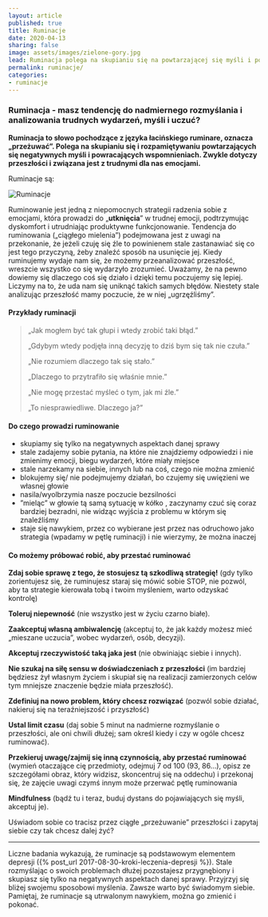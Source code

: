 ```yaml
---
layout: article
published: true
title: Ruminacje
date: 2020-04-13
sharing: false
image: assets/images/zielone-gory.jpg
lead: Ruminacja polega na skupianiu się na powtarzającej się myśli i powracającym wspomnieniu związanym są trudnymi dla nas emocjami.
permalink: ruminacje/
categories:
- ruminacje
---
```


### Ruminacja - masz tendencję do nadmiernego rozmyślania i analizowania trudnych wydarzeń, myśli i uczuć?

**Ruminacja to słowo pochodzące z języka łacińskiego ruminare, oznacza „przeżuwać”.
Polega na skupianiu się i rozpamiętywaniu powtarzających się negatywnych myśli i powracających wspomnieniach. Zwykle dotyczy przeszłości i związana jest z trudnymi dla nas emocjami.**

Ruminacje są:

<img src="{{root_url}}/assets/images/ruminacje.jpg" alt="Ruminacje" />

Ruminowanie jest jedną z niepomocnych strategii radzenia sobie z emocjami, która prowadzi do „**utknięcia**” w trudnej emocji, podtrzymując dyskomfort i utrudniając produktywne funkcjonowanie. Tendencja do ruminowania („ciągłego mielenia”) podejmowana jest z uwagi na przekonanie, że jeżeli czuję się źle to powinienem stale zastanawiać się co jest tego przyczyną, żeby znaleźć sposób na usunięcie jej. Kiedy ruminujemy wydaje nam się, że możemy przeanalizować przeszłość, wreszcie wszystko co się wydarzyło zrozumieć. Uważamy, że na pewno dowiemy się dlaczego coś się działo i dzięki temu poczujemy się lepiej. Liczymy na to, że uda nam się uniknąć takich samych błędów. Niestety stale analizując przeszłość mamy poczucie, że w niej „ugrzęźliśmy”.

#### Przykłady ruminacji

> „Jak mogłem być tak głupi i wtedy zrobić taki błąd.”
>
> „Gdybym wtedy podjęła inną decyzję to dziś bym się tak nie czuła.”
>
>„Nie rozumiem dlaczego tak się stało.”
>
>„Dlaczego to przytrafiło się właśnie mnie.”
>
>„Nie mogę przestać myśleć o tym, jak mi źle.”
>
>„To niesprawiedliwe. Dlaczego ja?”

#### Do czego prowadzi ruminowanie

- skupiamy się tylko na negatywnych aspektach danej sprawy
- stale zadajemy sobie pytania, na które nie znajdziemy odpowiedzi i nie zmienimy emocji, biegu wydarzeń, które miały miejsce
- stale narzekamy na siebie, innych lub na coś, czego nie można zmienić
- blokujemy się/ nie podejmujemy działań, bo czujemy się uwięzieni we własnej głowie
- nasila/wyolbrzymia nasze poczucie bezsilności
- ”mieląc” w głowie tą  samą sytuację w kółko , zaczynamy czuć się coraz bardziej bezradni, nie widząc wyjścia z problemu w którym się znaleźliśmy
- staje się nawykiem, przez co wybierane jest przez nas odruchowo jako strategia (wpadamy w pętlę ruminacji) i nie wierzymy, że można inaczej

#### Co możemy próbować robić, aby przestać ruminować

**Zdaj sobie sprawę z tego, że stosujesz tą szkodliwą strategię!** (gdy tylko zorientujesz się, że ruminujesz staraj się mówić sobie STOP, nie pozwól, aby ta strategie kierowała tobą i twoim myśleniem, warto odzyskać kontrolę)

**Toleruj niepewność** (nie wszystko jest w życiu czarno białe).

**Zaakceptuj własną ambiwalencję** (akceptuj to, że jak każdy możesz mieć „mieszane uczucia”, wobec wydarzeń, osób, decyzji).

**Akceptuj rzeczywistość taką jaka jest** (nie obwiniając siebie i innych).

**Nie szukaj na siłę sensu w doświadczeniach z przeszłości** (im bardziej będziesz żył własnym życiem i skupiał się na realizacji zamierzonych celów tym mniejsze znaczenie będzie miała przeszłość).

**Zdefiniuj na nowo problem, który chcesz rozwiązać** (pozwól sobie działać, nakieruj się na teraźniejszość i przyszłość)

**Ustal limit czasu** (daj sobie 5 minut na nadmierne rozmyślanie o przeszłości, ale oni chwili dłużej; sam określ kiedy i czy w ogóle chcesz ruminować).

**Przekieruj uwagę/zajmij się inną czynnością, aby przestać ruminować** (wymień otaczające cię przedmioty, odejmuj 7 od 100 (93, 86...), opisz ze szczegółami obraz, który widzisz, skoncentruj się na oddechu) i przekonaj się, że zajęcie uwagi czymś innym może przerwać pętlę ruminowania

**Mindfulness** (bądź tu i teraz, buduj dystans do pojawiających się myśli, akceptuj je).

Uświadom sobie co tracisz przez ciągłe „przeżuwanie” przeszłości i zapytaj siebie czy tak chcesz dalej żyć?

---

Liczne badania wykazują, że ruminacje są podstawowym elementem depresji ({% post_url 2017-08-30-kroki-leczenia-depresji %}). Stale rozmyślając o swoich problemach dłużej pozostajesz przygnębiony i skupiasz się tylko na negatywnych aspektach danej sprawy. Przyjrzyj się bliżej swojemu sposobowi myślenia. Zawsze warto  być świadomym siebie. Pamiętaj, że ruminacje są utrwalonym nawykiem, można go zmienić i pokonać.
